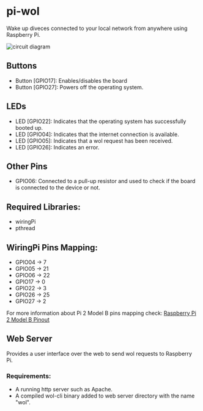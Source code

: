 # pi-wol
Wake up diveces connected to your local network from anywhere using Raspberry Pi.

![circuit diagram](imgs/circuit.svg)

## Buttons
* Button [GPIO17]: Enables/disables the board
* Button [GPIO27]: Powers off the operating system.

## LEDs
* LED [GPIO22]: Indicates that the operating system has successfully booted up.
* LED [GPIO04]: Indicates that the internet connection is available.
* LED [GPIO05]: Indicates that a wol request has been received.
* LED [GPIO26]: Indicates an error.

## Other Pins
* GPIO06: Connected to a pull-up resistor and used to check if the board is connected to the device or not.

## Required Libraries:
* wiringPi
* pthread

## WiringPi Pins Mapping:
* GPIO04 -> 7
* GPIO05 -> 21
* GPIO06 -> 22
* GPIO17 -> 0
* GPIO22 -> 3
* GPIO26 -> 25
* GPIO27 -> 2

For more information about Pi 2 Model B pins mapping check:
[Raspberry Pi 2 Model B Pinout](https://learn.sparkfun.com/tutorials/raspberry-gpio/all)

## Web Server
Provides a user interface over the web to send wol requests to Raspberry Pi.
### Requirements:
* A running http server such as Apache.
* A compiled wol-cli binary added to web server directory with the name "wol".



